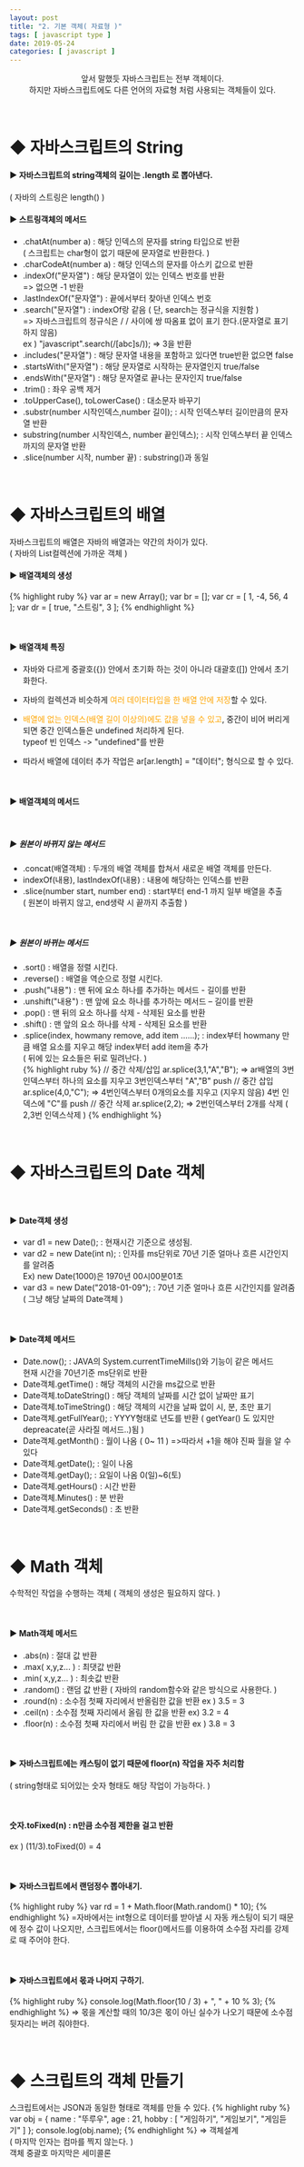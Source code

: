 ```yaml
---
layout: post
title: "2. 기본 객체( 자료형 )"
tags: [ javascript type ]
date: 2019-05-24
categories: [ javascript ]
---
```


<p align="center">
    앞서 말했듯 자바스크립트는 전부 객체이다. <br/>하지만 자바스크립트에도 다른 언어의 자료형 처럼 사용되는 객체들이 있다.
</p><br/>

# ◆ 자바스크립트의 String

#### ▶ 자바스크립트의 string객체의 길이는 .length 로 뽑아낸다. 
( 자바의 스트링은 length() )

#### ▶ 스트링객체의 메서드
- .chatAt(number a) 
: 해당 인덱스의 문자를 string 타입으로 반환<br/>
( 스크립트는 char형이 없기 때문에 문자열로 반환한다. )
- .charCodeAt(number a) 
:  해당 인덱스의 문자를 아스키 값으로 반환
- .indexOf("문자열") 
: 해당 문자열이 있는 인덱스 번호를 반환 <br/>
=> 없으면 -1 반환
- .lastIndexOf("문자열") 
: 끝에서부터 찾아낸 인덱스 번호
- .search("문자열") 
: indexOf랑 같음 ( 단, search는 정규식을 지원함 )<br/>
=> 자바스크립트의 정규식은 / / 사이에 쌍 따옴표 없이 표기 한다.(문자열로 표기하지 않음)<br/>
ex ) "javascript".search(/[abc]s/)); => 3을 반환 
- .includes("문자열") 
: 해당 문자열 내용을 포함하고 있다면 true반환 없으면 false
- .startsWith("문자열") 
: 해당 문자열로 시작하는 문자열인지 true/false
- .endsWith("문자열") 
: 해당 문자열로 끝나는 문자인지 true/false
- .trim() 
: 좌우 공백 제거
- .toUpperCase(), toLowerCase() 
: 대소문자 바꾸기
- .substr(number 시작인덱스,number 길이);
: 시작 인덱스부터 길이만큼의 문자열 반환
- substring(number 시작인덱스, number 끝인덱스);
: 시작 인덱스부터 끝 인덱스까지의 문자열 반환
- .slice(number 시작, number 끝)
: substring()과 동일

<br/>

# ◆ 자바스크립트의 배열
자바스크립트의 배열은 자바의 배열과는 약간의 차이가 있다.<br/>
( 자바의 List컬렉션에 가까운 객체 )
<br/>

#### ▶ 배열객체의 생성
{% highlight ruby %}
var ar = new Array();
var br = [];
var cr = [ 1, -4, 56, 4 ];
var dr = [ true, "스트링", 3 ];
{% endhighlight %}

<br/>

#### ▶ 배열객체 특징
- 자바와 다르게 중괄호({}) 안에서 초기화 하는 것이 아니라 대괄호([]) 안에서 초기화한다.

- 자바의 컬렉션과 비슷하게 <font color="orange">여러 데이터타입을 한 배열 안에 저장</font>할 수 있다.

- <font color="orange">배열에 없는 인덱스(배열 길이 이상의)에도 값을 넣을 수 있고</font>, 중간이 비어 버리게 되면 중간 인덱스들은 undefined 처리하게 된다.<br/>
typeof 빈 인덱스 -> "undefined"를 반환

- 따라서 배열에 데이터 추가 작업은 ar[ar.length] = "데이터"; 형식으로 할 수 있다.

<br/>

#### ▶ 배열객체의 메서드

<br/>

##### ▶ 원본이 바뀌지 않는 메서드
- .concat(배열객체) 
: 두개의 배열 객체를 합쳐서 새로운 배열 객체를 만든다.
- indexOf(내용), lastIndexOf(내용) 
: 내용에 해당하는 인덱스를 반환
- .slice(number start, number end) 
: start부터 end-1 까지 일부 배열을 추출<br/>
( 원본이 바뀌지 않고, end생략 시 끝까지 추출함 )

<br/>

##### ▶ 원본이 바뀌는 메서드
- .sort() 
: 배열을 정렬 시킨다.
- .reverse() 
: 배열을 역순으로 정렬 시킨다.
- .push("내용") 
: 맨 뒤에 요소 하나를 추가하는 메서드  - 길이를 반환
- .unshift("내용") 
: 맨 앞에 요소 하나를 추가하는 메서드 – 길이를 반환
- .pop() 
: 맨 뒤의 요소 하나를 삭제 - 삭제된 요소를 반환
- .shift() 
: 맨 앞의 요소 하나를 삭제 - 삭제된 요소를 반환
- .splice(index, howmany remove, add item ......);
: index부터 howmany 만큼 배열 요소를 지우고 해당 index부터 add item을 추가<br/>
( 뒤에 있는 요소들은 뒤로 밀려난다. )<br/>
{% highlight ruby %}
// 중간 삭제/삽입
ar.splice(3,1,"A","B"); 
=> ar배열의 3번인덱스부터 하나의 요소를 지우고 3번인덱스부터 "A","B" push
// 중간 삽입
ar.splice(4,0,"C");
=> 4번인덱스부터 0개의요소를 지우고 (지우지 않음) 4번 인덱스에 "C"를 push
// 중간 삭제
ar.splice(2,2);
=> 2번인덱스부터 2개를 삭제 ( 2,3번 인덱스삭제 )
{% endhighlight %}

<br/>

# ◆ 자바스크립트의 Date 객체

<br/>

#### ▶ Date객체 생성
- var d1 = new Date();
: 현재시간 기준으로 생성됨.
- var d2 = new Date(int n); 
: 인자를 ms단위로 70년 기준 얼마나 흐른 시간인지를 알려줌<br/>
Ex) new Date(1000)은 1970년 00시00분01초
- var d3 = new Date("2018-01-09");
: 70년 기준 얼마나 흐른 시간인지를 알려줌 ( 그냥 해당 날짜의 Date객체 )

<br/>

#### ▶ Date객체 메서드
- Date.now();
: JAVA의 System.currentTimeMills()와 기능이 같은 메서드 <br/>
현재 시간을 70년기준 ms단위로 반환
- Date객체.getTime()
: 해당 객체의 시간을 ms값으로 반환
- Date객체.toDateString()
: 해당 객체의 날짜를 시간 없이 날짜만 표기
- Date객체.toTimeString()
: 해당 객체의 시간을 날짜 없이 시, 분, 초만 표기
- Date객체.getFullYear();
: YYYY형태로 년도를 반환 ( getYear() 도 있지만 depreacate(곧 사라질 메서드..)됨 )
- Date객체.getMonth()
: 월이 나옴 ( 0~ 11 ) =>따라서 +1을 해야 진짜 월을 알 수 있다
- Date객체.getDate();
: 일이 나옴
- Date객체.getDay();
: 요일이 나옴 0(일)~6(토)
- Date객체.getHours()
: 시간 반환
- Date객체.Minutes()
: 분 반환
- Date객체.getSeconds()
: 초 반환

<br/>

# ◆ Math 객체
수학적인 작업을 수행하는 객체 ( 객체의 생성은 필요하지 않다. )

<br/>

#### ▶ Math객체 메서드
- .abs(n) 
: 절대 값 반환
- .max( x,y,z... ) 
: 최댓값 반환
- .min( x,y,z... ) 
: 최솟값 반환
- .random() 
: 랜덤 값 반환 ( 자바의 random함수와 같은 방식으로 사용한다. )
- .round(n) 
: 소수점 첫째 자리에서 반올림한 값을 반환 ex ) 3.5 = 3
- .ceil(n) 
: 소수점 첫째 자리에서 올림 한 값을 반환 ex) 3.2 = 4
- .floor(n) 
: 소수점 첫째 자리에서 버림 한 값을 반환 ex ) 3.8 = 3

<br/>

#### ▶ 자바스크립트에는 캐스팅이 없기 때문에 floor(n) 작업을 자주 처리함
( string형태로 되어있는 숫자 형태도 해당 작업이 가능하다. )

<br/>

#### 숫자.toFixed(n) : n만큼 소수점 제한을 걸고 반환
ex ) (11/3).toFixed(0) = 4

<br/>

#### ▶ 자바스크립트에서 랜덤정수 뽑아내기.
{% highlight ruby %}
var rd = 1 + Math.floor(Math.random() * 10);
{% endhighlight %}
=자바에서는 int형으로 데이터를 받아낼 시 자동 캐스팅이 되기 때문에 정수 값이 나오지만, 스크립트에서는 floor()메서드를 이용하여 소수점 자리를 강제로 때 주어야 한다.

<br/>

#### ▶ 자바스크립트에서 몫과 나머지 구하기. 
{% highlight ruby %}
console.log(Math.floor(10 / 3) + ", " + 10 % 3);
{% endhighlight %}
=> 몫을 계산할 때의 10/3은 몫이 아닌 실수가 나오기 때문에 소수점 뒷자리는 버려 줘야한다.

<br/>

# ◆ 스크립트의 객체 만들기
스크립트에서는 JSON과 동일한 형태로 객체를 만들 수 있다.
{% highlight ruby %} 
var obj = {
name : "뚜루우",
age : 21,
hobby : [ "게임하기", "게임보기", "게임듣기" ]
};
console.log(obj.name);
{% endhighlight %}
=> 객체설계<br/>
( 마지막 인자는 컴마를 찍지 않는다. ) <br/>
객체 중괄호 마지막은 세미콜론





<br/>